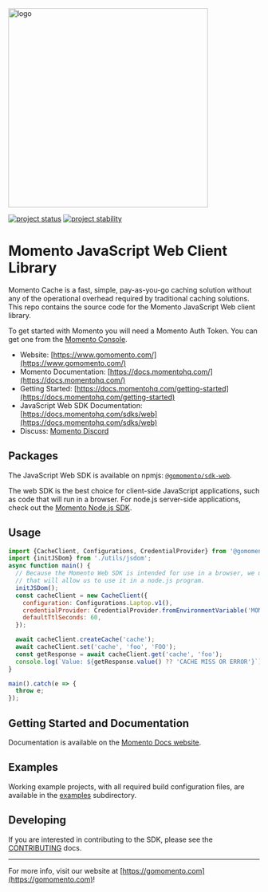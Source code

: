 <head>
  <meta name="Momento JavaScript Web Client Library Documentation" content="JavaScript Web client software development kit for Momento Cache">
</head>
<img src="https://docs.momentohq.com/img/momento-logo-forest.svg" alt="logo" width="400"/>

[![project status](https://momentohq.github.io/standards-and-practices/badges/project-status-official.svg)](https://github.com/momentohq/standards-and-practices/blob/main/docs/momento-on-github.md)
[![project stability](https://momentohq.github.io/standards-and-practices/badges/project-stability-stable.svg)](https://github.com/momentohq/standards-and-practices/blob/main/docs/momento-on-github.md)

# Momento JavaScript Web Client Library

Momento Cache is a fast, simple, pay-as-you-go caching solution without any of the operational overhead
required by traditional caching solutions.  This repo contains the source code for the Momento JavaScript Web client library.

To get started with Momento you will need a Momento Auth Token. You can get one from the [Momento Console](https://console.gomomento.com).

* Website: [https://www.gomomento.com/](https://www.gomomento.com/)
* Momento Documentation: [https://docs.momentohq.com/](https://docs.momentohq.com/)
* Getting Started: [https://docs.momentohq.com/getting-started](https://docs.momentohq.com/getting-started)
* JavaScript Web SDK Documentation: [https://docs.momentohq.com/sdks/web](https://docs.momentohq.com/sdks/web)
* Discuss: [Momento Discord](https://discord.gg/3HkAKjUZGq)

## Packages

The JavaScript Web SDK is available on npmjs: [`@gomomento/sdk-web`](https://www.npmjs.com/package/@gomomento/sdk-web).

The web SDK is the best choice for client-side JavaScript applications, such as code that will run in a browser.  For
node.js server-side applications, check out the [Momento Node.js SDK](../client-sdk-nodejs).

## Usage

```javascript
import {CacheClient, Configurations, CredentialProvider} from '@gomomento/sdk-web';
import {initJSDom} from './utils/jsdom';
async function main() {
  // Because the Momento Web SDK is intended for use in a browser, we use the JSDom library to set up an environment
  // that will allow us to use it in a node.js program.
  initJSDom();
  const cacheClient = new CacheClient({
    configuration: Configurations.Laptop.v1(),
    credentialProvider: CredentialProvider.fromEnvironmentVariable('MOMENTO_API_KEY'),
    defaultTtlSeconds: 60,
  });

  await cacheClient.createCache('cache');
  await cacheClient.set('cache', 'foo', 'FOO');
  const getResponse = await cacheClient.get('cache', 'foo');
  console.log(`Value: ${getResponse.value() ?? 'CACHE MISS OR ERROR'}`);
}

main().catch(e => {
  throw e;
});

```

## Getting Started and Documentation

Documentation is available on the [Momento Docs website](https://docs.momentohq.com).

## Examples

Working example projects, with all required build configuration files, are available in the [examples](https://github.com/momentohq/client-sdk-javascript/tree/main/examples/web) subdirectory.

## Developing

If you are interested in contributing to the SDK, please see the [CONTRIBUTING](./CONTRIBUTING.md) docs.

----------------------------------------------------------------------------------------
For more info, visit our website at [https://gomomento.com](https://gomomento.com)!
